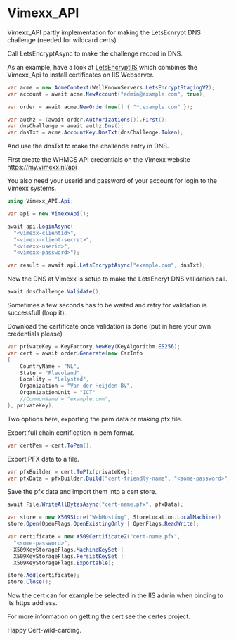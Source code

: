 # Vimexx_API
Vimexx_API partly implementation for making the LetsEcnrypt DNS challenge (needed for wildcard certs)

Call LetsEncryptAsync to make the challenge record in DNS.

As an example, have a look at [LetsEncryptIIS](https://github.com/alphons/LetsEncryptIIS) which combines the Vimexx_Api to install certificates on IIS Webserver.

```C#
var acme = new AcmeContext(WellKnownServers.LetsEncryptStagingV2);
var account = await acme.NewAccount("admin@example.com", true);

var order = await acme.NewOrder(new[] { "*.example.com" });

var authz = (await order.Authorizations()).First();
var dnsChallenge = await authz.Dns();
var dnsTxt = acme.AccountKey.DnsTxt(dnsChallenge.Token);
```
And use the dnsTxt to make the challende entry in DNS.

First create the WHMCS API credentials on the Vimexx website https://my.vimexx.nl/api

You also need your userid and password of your account for login to the Vimexx systems.

```C#
using Vimexx_API.Api;

var api = new VimexxApi();

await api.LoginAsync(
  "<vimexx-clientid>", 
  "<vimexx-client-secret>", 
  "<vimexx-userid>", 
  "<vimexx-password>");

var result = await api.LetsEncryptAsync("example.com", dnsTxt);
```

Now the DNS at Vimexx is setup to make the LetsEncryt DNS validation call.

```C#
await dnsChallenge.Validate();
```

Sometimes a few seconds has to be waited and retry for validation is successfull (loop it).

Download the certificate once validation is done (put in here your own credentials please)

```C#
var privateKey = KeyFactory.NewKey(KeyAlgorithm.ES256);
var cert = await order.Generate(new CsrInfo
{
    CountryName = "NL",
    State = "Flevoland",
    Locality = "Lelystad",
    Organization = "Van der Heijden BV",
    OrganizationUnit = "ICT"
    //CommonName = "example.com",
}, privateKey);
```

Two options here, exporting the pem data or making pfx file.

Export full chain certification in pem format.

```C#
var certPem = cert.ToPem();
```

Export PFX data to a file.

```C#
var pfxBuilder = cert.ToPfx(privateKey);
var pfxData = pfxBuilder.Build("cert-friendly-name", "<some-password>");
```

Save the pfx data and import them into a cert store.

```C#
await File.WriteAllBytesAsync("cert-name.pfx", pfxData);

var store = new X509Store("WebHosting", StoreLocation.LocalMachine))
store.Open(OpenFlags.OpenExistingOnly | OpenFlags.ReadWrite);

var certificate = new X509Certificate2("cert-name.pfx", 
  "<some-password>",
  X509KeyStorageFlags.MachineKeySet |
  X509KeyStorageFlags.PersistKeySet |
  X509KeyStorageFlags.Exportable);

store.Add(certificate);
store.Close();
```
Now the cert can for example be selected in the IIS admin when binding to its https address.

For more information on getting the cert see the certes project.


Happy Cert-wild-carding.

